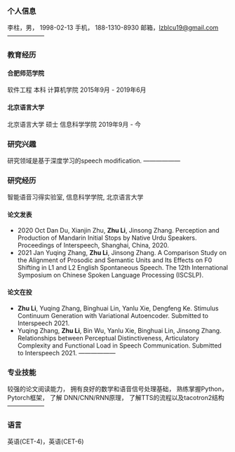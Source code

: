 ### 个人信息
李柱，男， 1998-02-13 手机， 188-1310-8930 邮箱，lzblcu19@gmail.com
——————

### 教育经历
#### 合肥师范学院
软件工程 本科 计算机学院     2015年9月 - 2019年6月

#### 北京语言大学
北京语言大学 硕士 信息科学学院    2019年9月 - 今


### 研究兴趣
研究领域是基于深度学习的speech modification.
——————


### 研究经历
智能语音习得实验室, 信息科学学院, 北京语言大学

#### 论文发表
*	2020 Oct  Dan Du, Xianjin Zhu, **Zhu Li**, Jinsong Zhang.  Perception and Production of Mandarin Initial Stops by Native Urdu Speakers. Proceedings of Interspeech, Shanghai, China, 2020. 
*	2021 Jan  Yuqing Zhang, **Zhu Li**, Jinsong Zhang.  A Comparison Study on the Alignment of Prosodic and Semantic Units and Its Effects on F0 Shifting in L1 and L2 English Spontaneous Speech. The 12th International Symposium on Chinese Spoken Language Processing (ISCSLP).

#### 论文在投
*	**Zhu Li**, Yuqing Zhang, Binghuai Lin, Yanlu Xie, Dengfeng Ke.  Stimulus Continuum Generation with Variational Autoencoder. Submitted to Interspeech 2021.
*	Yuqing Zhang, **Zhu Li**, Bin Wu, Yanlu Xie, Binghuai Lin, Jinsong Zhang.  Relationships between Perceptual Distinctiveness, Articulatory Complexity and Functional Load in Speech Communication. Submitted to Interspeech 2021.
——————


### 专业技能
较强的论文阅读能力， 
拥有良好的数学和语音信号处理基础， 
熟练掌握Python， Pytorch框架， 了解 DNN/CNN/RNN原理， 了解TTS的流程以及tacotron2结构 
——————

### 语言
英语(CET-4)，英语(CET-6)

